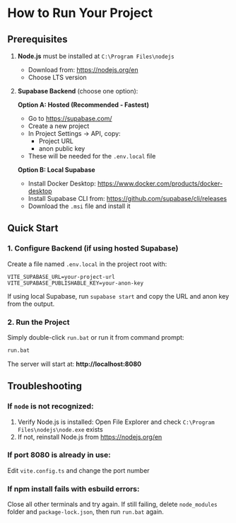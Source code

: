 # How to Run Your Project

## Prerequisites
1. **Node.js** must be installed at `C:\Program Files\nodejs`
   - Download from: https://nodejs.org/en
   - Choose LTS version

2. **Supabase Backend** (choose one option):
   
   **Option A: Hosted (Recommended - Fastest)**
   - Go to https://supabase.com/
   - Create a new project
   - In Project Settings → API, copy:
     - Project URL
     - anon public key
   - These will be needed for the `.env.local` file

   **Option B: Local Supabase**
   - Install Docker Desktop: https://www.docker.com/products/docker-desktop
   - Install Supabase CLI from: https://github.com/supabase/cli/releases
   - Download the `.msi` file and install it

## Quick Start

### 1. Configure Backend (if using hosted Supabase)

Create a file named `.env.local` in the project root with:

```env
VITE_SUPABASE_URL=your-project-url
VITE_SUPABASE_PUBLISHABLE_KEY=your-anon-key
```

If using local Supabase, run `supabase start` and copy the URL and anon key from the output.

### 2. Run the Project

Simply double-click `run.bat` or run it from command prompt:
```cmd
run.bat
```

The server will start at: **http://localhost:8080**

## Troubleshooting

### If `node` is not recognized:
1. Verify Node.js is installed: Open File Explorer and check `C:\Program Files\nodejs\node.exe` exists
2. If not, reinstall Node.js from https://nodejs.org/en

### If port 8080 is already in use:
Edit `vite.config.ts` and change the port number

### If npm install fails with esbuild errors:
Close all other terminals and try again. If still failing, delete `node_modules` folder and `package-lock.json`, then run `run.bat` again.


